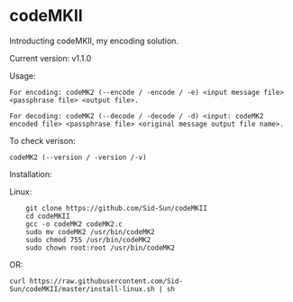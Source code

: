 # codeMKII

Introducting codeMKII, my encoding solution.

Current version: v1.1.0

Usage:

    For encoding: codeMK2 (--encode / -encode / -e) <input message file> <passphrase file> <output file>.
    
    For decoding: codeMK2 (--decode / -decode / -d) <input: codeMK2 encoded file> <passphrase file> <original message output file name>.

To check verison:

    codeMK2 (--version / -version /-v)

Installation:

Linux:

        git clone https://github.com/Sid-Sun/codeMKII
        cd codeMKII
        gcc -o codeMK2 codeMK2.c
        sudo mv codeMK2 /usr/bin/codeMK2
        sudo chmod 755 /usr/bin/codeMK2
        sudo chown root:root /usr/bin/codeMK2

OR:

	curl https://raw.githubusercontent.com/Sid-Sun/codeMKII/master/install-linux.sh | sh